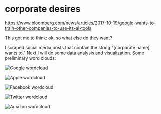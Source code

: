 # corporate desires

https://www.bloomberg.com/news/articles/2017-10-19/google-wants-to-train-other-companies-to-use-its-ai-tools

This got me to think: ok, so what else do they want?

I scraped social media posts that contain the string "[corporate name] wants to." Next I will do some data analysis and visualization. Some preliminary word clouds:

![Google wordcloud](./google_wordcloud.png)

![Apple wordcloud](./apple_wordcloud.png)

![Facebook wordcloud](./facebook_wordcloud.png)

![Twitter wordcloud](./twitter_wordcloud.png)

![Amazon wordcloud](./amazon_wordcloud.png)
